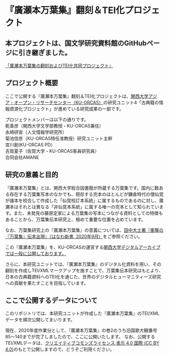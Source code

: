 # 『廣瀬本万葉集』翻刻＆TEI化プロジェクト

## 本プロジェクトは、国文学研究資料館のGitHubページに引き継ぎました。
[「廣瀬本万葉集の翻刻およびTEI化共同プロジェクト」](https://github.com/kokubunken/nijl-manyoshuTEI)

## プロジェクト概要
ここで公開する『廣瀬本万葉集』翻刻＆TEI化プロジェクトは、[関西大学アジア・オープン・リサーチセンター（KU-ORCAS）](https://www.ku-orcas.kansai-u.ac.jp/)の研究ユニット4「古典籍の情報資源化プロジェクト」が進めている研究成果の一部です。

プロジェクトメンバーは以下の通りです。  
乾善彦（関西大学文学部教授・KU-ORCAS兼任）  
永崎研宣（人文情報学研究所）  
菊池信彦（KU-ORCAS特任准教授）研究ユニット主幹  
宮川創(KU-ORCAS PD）  
吉賀夏子（佐賀大学・KU-ORCAS客員研究員）  
合同会社AMANE  


## 研究の意義と目的

『廣瀬本万葉集』とは、関西大学総合図書館が所蔵する万葉集です。国内に数ある存在する万葉集写本のなかでも、現存する完本のほとんどが鎌倉時代の僧仙覚が諸本を校合して作成した「仙覚校訂本系統」に属するものであるのに対し、廣瀬本はそれとは異なる「非仙覚本系統」に属する唯一の完本として知られています。また、未発見の藤原定家による万葉集の写本につながる資料としての特徴もあることから、万葉集伝本研究上、極めて重要な位置を占めています。  

なお、万葉集研究上の『廣瀬本万葉集』の意義については、[田中大士著『衝撃の『万葉集』伝本出現』（はなわ新書, 2020年9月）](http://rr2.hanawashobo.co.jp/products/978-4-8273-4085-3)をご参照ください。  

この『廣瀬本万葉集』を、KU-ORCASの運営する[関西大学デジタルアーカイブでは一般に公開しております。](https://www.iiif.ku-orcas.kansai-u.ac.jp/books?fulltext=%E4%B8%87%E8%91%89%E9%9B%86&title=&yomi=&alternative=&title_en=&author=&series_title=&series_title_en=&series_yomi=&book_id=&callno=&department=All)  

さらに、本研究ユニットでは、『廣瀬本万葉集』のデジタル化資料を用い、その翻刻を作成しTEI/XMLマークアップを施すことで、万葉集伝本研究はもとより、日本の古典籍資料へのTEI化を通じた、世界のデジタルヒューマニティーズ研究への貢献を果たすことを目指しています。  


## ここで公開するデータについて

このリポジトリでは、本研究ユニットが作成した『廣瀬本万葉集』のTEI/XMLデータを順次公開してまいります。

現在、2020年度作業分として、『廣瀬本万葉集』の巻2のうち旧国歌大観番号85〜140までが完了しましたので、ここに公開いたします。
なお、公開するTEI/XMLデータは、[クリエイティブコモンズライセンス 表示 4.0 国際 (CC BY 4.0)](https://creativecommons.org/licenses/by/4.0/deed.ja)のもとで公開しますので、どうぞご利用ください。

